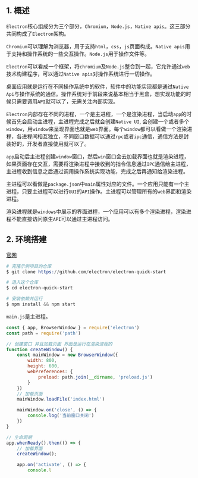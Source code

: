 ## 1. 概述

```Electron```核心组成分为三个部分，```Chromium```，```Node.js```，```Native apis```。这三部分共同构成了```Electron```架构。

```Chromium```可以理解为浏览器，用于支持``html``，```css```，```js```页面构成。```Native apis```用于支持和操作系统的一些交互操作。```Node.js```用于操作文件等。

```Electron```可以看成一个框架，将```chromium```及```Node.js```整合到一起，它允许通过```web```技术构建程序，可以通过```Native apis```对操作系统进行一切操作。

桌面应用就是运行在不同操作系统中的软件，软件中的功能实现都是通过```Native Api```与操作系统的通信。操作系统对于前段来说基本相当于黑盒，想实现功能的时候只需要调用```API```就可以了，无需关注内部实现。

```Electron```内部存在不同的进程，一个是主进程，一个是渲染进程，当启动```app```的时候首先会启动主进程，主进程完成之后就会创建```Native UI```, 会创建一个或者多个 ``window``，用```window```来呈现界面也就是```web```界面。每个```window```都可以看做一个渲染进程，各进程间相互独立，不同窗口数据可以通过```rpc```或者```ipc```通信，通信方法是封装好的，开发者直接使用就可以了。

```app```启动后主进程创建```window```窗口，然后```win```窗口会去加载界面也就是渲染进程，如果页面存在交互，需要将渲染进程中接收到的指令信息通过```IPC```通信给主进程，主进程收到信息之后通过调用操作系统实现功能，完成之后再通知给渲染进程。

主进程可以看做是```package.json```中```main```属性对应的文件。一个应用只能有一个主进程，只要主进程可以进行```GUI```的```API```操作。主进程可以管理所有的```web```界面和渲染进程。

渲染进程就是```windows```中展示的界面进程，一个应用可以有多个渲染进程，渲染进程不能直接访问原生```API```可以通过主进程访问。

## 2. 环境搭建

[官网](https://www.electronjs.org)

```s
# 克隆示例项目的仓库
$ git clone https://github.com/electron/electron-quick-start

# 进入这个仓库
$ cd electron-quick-start

# 安装依赖并运行
$ npm install && npm start
```

```main.js```是主进程。

```js
const { app, BrowserWindow } = require('electron')
const path = require('path')

// 创建窗口 并且加载页面 界面是运行在渲染进程的
function createWindow() {
    const mainWindow = new BrowserWindow({
        width: 800,
        height: 600,
        webPreferences: {
            preload: path.join(__dirname, 'preload.js')
        }
    })
    // 加载页面
    mainWindow.loadFile('index.html')

    mainWindow.on('close', () => {
        console.log('当前窗口关闭')
    })
}

// 生命周期
app.whenReady().then(() => {
    // 加载界面
    createWindow();

    app.on('activate', () => {
        console.l
